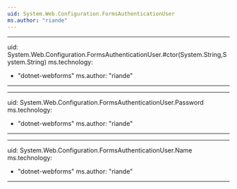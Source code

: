 ```yaml
---
uid: System.Web.Configuration.FormsAuthenticationUser
ms.author: "riande"
---
```


---
uid: System.Web.Configuration.FormsAuthenticationUser.#ctor(System.String,System.String)
ms.technology: 
  - "dotnet-webforms"
ms.author: "riande"
---

---
uid: System.Web.Configuration.FormsAuthenticationUser.Password
ms.technology: 
  - "dotnet-webforms"
ms.author: "riande"
---

---
uid: System.Web.Configuration.FormsAuthenticationUser.Name
ms.technology: 
  - "dotnet-webforms"
ms.author: "riande"
---
